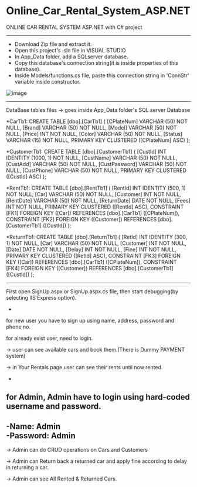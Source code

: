 # Online_Car_Rental_System_ASP.NET
ONLINE CAR RENTAL SYSTEM
ASP.NET with C# project 

***
* Download Zip file and extract it.
* Open this project's .sln file in VISUAL STUDIO
* In App_Data folder, add a SQLserver database.
* Copy this database's connection string(it is inside properties of this database).
* Inside Models/functions.cs file, paste this connection string in 'ConnStr' variable inside constructor.

![image](https://github.com/SnehavKhaniya/Online_Car_Rental_System_ASP.NET/assets/138969953/006405f2-0fcf-4cd2-8ec0-dd6810956b31)

***
DataBase tables files -> goes inside App_Data folder's SQL server Database 

*CarTb1:
CREATE TABLE [dbo].[CarTb1] (
    [CPlateNum] VARCHAR (50) NOT NULL,
    [Brand]     VARCHAR (50) NOT NULL,
    [Model]     VARCHAR (50) NOT NULL,
    [Price]     INT          NOT NULL,
    [Color]     VARCHAR (50) NOT NULL,
    [Status]    VARCHAR (15) NOT NULL,
    PRIMARY KEY CLUSTERED ([CPlateNum] ASC)
);

*CustomerTb1:
CREATE TABLE [dbo].[CustomerTb1] (
    [CustId]       INT          IDENTITY (1000, 1) NOT NULL,
    [CustName]     VARCHAR (50) NOT NULL,
    [CustAdd]      VARCHAR (50) NOT NULL,
    [CustPassword] VARCHAR (50) NOT NULL,
    [CustPhone]    VARCHAR (50) NOT NULL,
    PRIMARY KEY CLUSTERED ([CustId] ASC)
);


*RentTb1:
CREATE TABLE [dbo].[RentTb1] (
    [RentId]     INT          IDENTITY (500, 1) NOT NULL,
    [Car]        VARCHAR (50) NOT NULL,
    [Customer]   INT          NOT NULL,
    [RentDate]   VARCHAR (50) NOT NULL,
    [ReturnDate] DATE         NOT NULL,
    [Fees]       INT          NOT NULL,
    PRIMARY KEY CLUSTERED ([RentId] ASC),
    CONSTRAINT [FK1] FOREIGN KEY ([Car]) REFERENCES [dbo].[CarTb1] ([CPlateNum]),
    CONSTRAINT [FK2] FOREIGN KEY ([Customer]) REFERENCES [dbo].[CustomerTb1] ([CustId])
);


*ReturnTb1:
CREATE TABLE [dbo].[ReturnTb1] (
    [RetId]    INT          IDENTITY (300, 1) NOT NULL,
    [Car]      VARCHAR (50) NOT NULL,
    [Customer] INT          NOT NULL,
    [Date]     DATE         NOT NULL,
    [Delay]    INT          NOT NULL,
    [Fine]     INT          NOT NULL,
    PRIMARY KEY CLUSTERED ([RetId] ASC),
    CONSTRAINT [FK3] FOREIGN KEY ([Car]) REFERENCES [dbo].[CarTb1] ([CPlateNum]),
    CONSTRAINT [FK4] FOREIGN KEY ([Customer]) REFERENCES [dbo].[CustomerTb1] ([CustId])
);


***
First open SignUp.aspx or SignUp.aspx.cs file,
then start debugging(by selecting IIS Express option).

*
for new user you have to sign up using name, address, password and phone no.

for already exist user, need to login.

-> user can see available cars and book them.(There is Dummy PAYMENT system) <br />

-> in Your Rentals page user can see their rents until now rented.

*
for Admin,
Admin have to login using hard-coded username and password.
-
-Name: Admin     <br />
-Password: Admin
-

-> Admin can do CRUD operations on Cars and Customers <br />

-> Admin can Return back a returned car and apply fine according to delay in returning a car. <br />

-> Admin can see All Rented & Returned Cars. <br />
